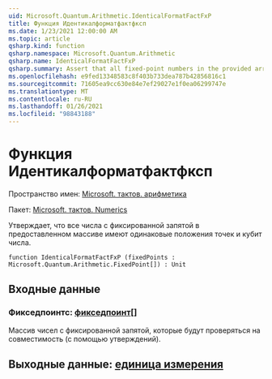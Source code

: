 ```yaml
---
uid: Microsoft.Quantum.Arithmetic.IdenticalFormatFactFxP
title: Функция Идентикалформатфактфксп
ms.date: 1/23/2021 12:00:00 AM
ms.topic: article
qsharp.kind: function
qsharp.namespace: Microsoft.Quantum.Arithmetic
qsharp.name: IdenticalFormatFactFxP
qsharp.summary: Assert that all fixed-point numbers in the provided array have identical point positions and qubit numbers.
ms.openlocfilehash: e9fed13348583c8f403b733dea787b42856816c1
ms.sourcegitcommit: 71605ea9cc630e84e7ef29027e1f0ea06299747e
ms.translationtype: MT
ms.contentlocale: ru-RU
ms.lasthandoff: 01/26/2021
ms.locfileid: "98843188"
---
```

# <a name="identicalformatfactfxp-function"></a>Функция Идентикалформатфактфксп

Пространство имен: [Microsoft. тактов. арифметика](xref:Microsoft.Quantum.Arithmetic)

Пакет: [Microsoft. тактов. Numerics](https://nuget.org/packages/Microsoft.Quantum.Numerics)


Утверждает, что все числа с фиксированной запятой в предоставленном массиве имеют одинаковые положения точек и кубит числа.

```qsharp
function IdenticalFormatFactFxP (fixedPoints : Microsoft.Quantum.Arithmetic.FixedPoint[]) : Unit
```


## <a name="input"></a>Входные данные

### <a name="fixedpoints--fixedpoint"></a>Фикседпоинтс: [фикседпоинт](xref:Microsoft.Quantum.Arithmetic.FixedPoint)[]

Массив чисел с фиксированной запятой, которые будут проверяться на совместимость (с помощью утверждений).



## <a name="output--unit"></a>Выходные данные: [единица измерения](xref:microsoft.quantum.lang-ref.unit)

